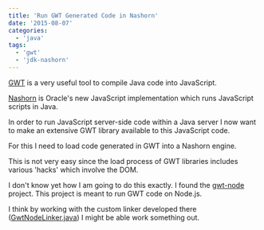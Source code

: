 ```yaml
---
title: 'Run GWT Generated Code in Nashorn'
date: '2015-08-07'
categories:
  - 'java'
tags:
  - 'gwt'
  - 'jdk-nashorn'
---
```


[GWT](http://www.gwtproject.org/) is a very useful tool to compile Java code into JavaScript.

[Nashorn](<https://en.wikipedia.org/wiki/Nashorn_(JavaScript_engine)>) is Oracle's new JavaScript implementation which runs JavaScript scripts in Java.

In order to run JavaScript server-side code within a Java server I now want to make an extensive GWT library available to this JavaScript code.

For this I need to load code generated in GWT into a Nashorn engine.

This is not very easy since the load process of GWT libraries includes various 'hacks' which involve the DOM.

I don't know yet how I am going to do this exactly. I found the [gwt-node](https://github.com/cretz/gwt-node) project. This project is meant to run GWT code on Node.js.

I think by working with the custom linker developed there ([GwtNodeLinker.java](https://github.com/cretz/gwt-node/blob/master/src/org/gwtnode/dev/linker/GwtNodeLinker.java)) I might be able work something out.
